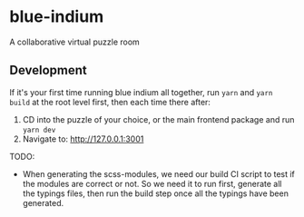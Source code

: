 # blue-indium
A collaborative virtual puzzle room


## Development

If it's your first time running blue indium all together, run `yarn` and `yarn build` at the root level first, then each time there after:

1. CD into the puzzle of your choice, or the main frontend package and run `yarn dev`
2. Navigate to: http://127.0.0.1:3001

TODO:
- When generating the scss-modules, we need our build CI script to test if the modules are correct or not. So we need it to run first, generate all the typings files, then run the build step once all the typings have been generated.
 